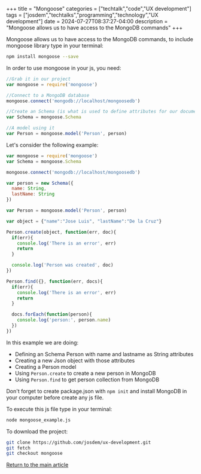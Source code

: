 +++
title = "Mongoose"
categories = ["techtalk","code","UX development"]
tags = ["josdem","techtalks","programming","technology","UX development"]
date = 2024-07-27T08:37:27-04:00
description = "Mongoose allows us to have access to the MongoDB commands"
+++

Mongoose allows us to have access to the MongoDB commands, to include mongoose library type in your terminal:

```bash
npm install mongoose --save
```

In order to use mongoose in your js, you need:

```javascript
//Grab it in our project
var mongoose = require('mongoose')

//Connect to a MongoDB database
mongoose.connect('mongodb://localhost/mongoosedb')

//Create an Schema (is what is used to define attributes for our documents)
var Schema = mongoose.Schema

//A model using it
var Person = mongoose.model('Person', person)
```

Let's consider the following example:

```javascript
var mongoose = require('mongoose')
var Schema = mongoose.Schema

mongoose.connect('mongodb://localhost/mongoosedb')

var person = new Schema({
  name: String,
  lastName: String
})

var Person = mongoose.model('Person', person)

var object = {"name":"Jose Luis", "lastName":"De la Cruz"}

Person.create(object, function(err, doc){
  if(err){
    console.log('There is an error', err)
    return
  }

  console.log('Person was created', doc)
})

Person.find({}, function(err, docs){
  if(err){
    console.log('There is an error', err)
    return
  }

  docs.forEach(function(person){
    console.log('person:', person.name)
  })
})
```

In this example we are doing:

* Defining an Schema Person with name and lastname as String attributes
* Creating a new Json object with those attributes
* Creating a Person model
* Using `Person.create` to create a new person in MongoDB
* Using `Person.find` to get person collection from MongoDB

Don't forget to create package.json with `npm init` and install MongoDB in your computer before create any js file.

To execute this js file type in your terminal:

```bash
node mongoose_example.js
```

To download the project:

```bash
git clone https://github.com/josdem/ux-development.git
git fetch
git checkout mongoose
```

[Return to the main article](/techtalk/ux)

